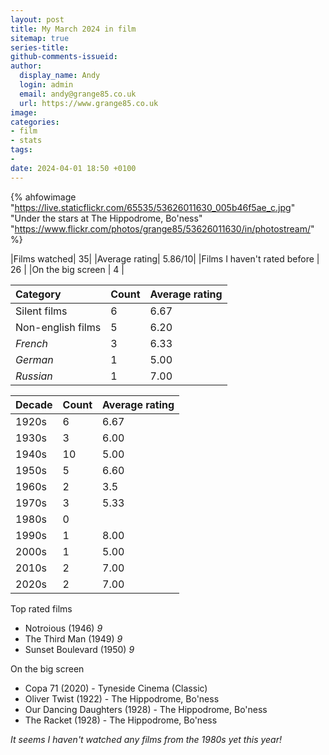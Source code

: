 ```yaml
---
layout: post
title: My March 2024 in film
sitemap: true
series-title:
github-comments-issueid:
author:
  display_name: Andy
  login: admin
  email: andy@grange85.co.uk
  url: https://www.grange85.co.uk
image:
categories:
- film
- stats
tags:
-
date: 2024-04-01 18:50 +0100
---
```

{% ahfowimage "https://live.staticflickr.com/65535/53626011630_005b46f5ae_c.jpg" "Under the stars at The Hippodrome, Bo&#x27;ness" "https://www.flickr.com/photos/grange85/53626011630/in/photostream/" %}

|Films watched| 35|
|Average rating| 5.86/10|
|Films I haven't rated before | 26 |
|On the big screen | 4 |

|Category|Count|Average rating|
|:--|:--|:--|
|Silent films| 6 | 6.67 |
|Non-english films| 5 | 6.20 |
| _French_  | 3 | 6.33 |
| _German_  | 1 | 5.00 |
| _Russian_ | 1 | 7.00 |


|Decade|Count|Average rating|
|:--|:--|:--|
| 1920s | 6 | 6.67 |
| 1930s | 3 | 6.00 |
| 1940s | 10 | 5.00 |
| 1950s | 5 | 6.60 |
| 1960s | 2 | 3.5 |
| 1970s | 3 | 5.33 |
| 1980s | 0 | |
| 1990s | 1 | 8.00 |
| 2000s | 1 | 5.00 |
| 2010s | 2 | 7.00 |
| 2020s | 2 | 7.00 |

Top rated films
 - Notroious (1946) _9_
 - The Third Man (1949) _9_
 - Sunset Boulevard (1950) _9_

On the big screen
 - Copa 71 (2020) - Tyneside Cinema (Classic)
 - Oliver Twist (1922) - The Hippodrome, Bo'ness
 - Our Dancing Daughters (1928) - The Hippodrome, Bo'ness
 - The Racket (1928) - The Hippodrome, Bo'ness

_It seems I haven't watched any films from the 1980s yet this year!_

